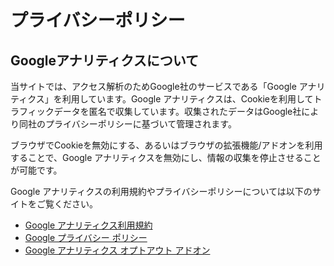# プライバシーポリシー

## Googleアナリティクスについて

当サイトでは、アクセス解析のためGoogle社のサービスである「Google アナリティクス」を利用しています。Google アナリティクスは、Cookieを利用してトラフィックデータを匿名で収集しています。収集されたデータはGoogle社により同社のプライバシーポリシーに基づいて管理されます。

ブラウザでCookieを無効にする、あるいはブラウザの拡張機能/アドオンを利用することで、Google アナリティクスを無効にし、情報の収集を停止させることが可能です。

Google アナリティクスの利用規約やプライバシーポリシーについては以下のサイトをご覧ください。

- [Google アナリティクス利用規約](https://marketingplatform.google.com/about/analytics/terms/jp/)
- [Google プライバシー ポリシー](https://policies.google.com/privacy?hl=ja)
- [Google アナリティクス オプトアウト アドオン](https://tools.google.com/dlpage/gaoptout?hl=ja)
